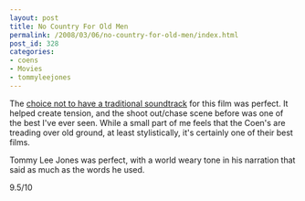 ```yaml
---
layout: post
title: No Country For Old Men
permalink: /2008/03/06/no-country-for-old-men/index.html
post_id: 328
categories: 
- coens
- Movies
- tommyleejones
---
```


 The <a href="http://www.nytimes.com/2008/01/06/movies/awardsseason/06lim.html">choice not to have a traditional soundtrack</a> for this film was perfect. It helped create tension, and the shoot out/chase scene before was one of the best I've ever seen. While a small part of me feels that the Coen's are treading over old ground, at least stylistically, it's certainly one of their best films.




Tommy Lee Jones was perfect, with a world weary tone in his narration that said as much as the words he used.




9.5/10

